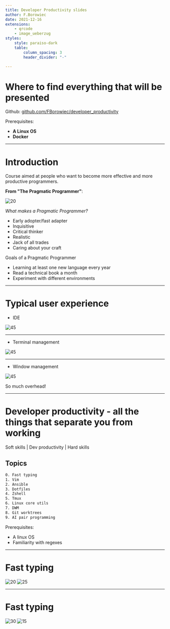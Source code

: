 ```yaml
---
title: Developer Productivity slides
author: F.Borowiec
date: 2021-12-16
extensions:
    - qrcode
    - image_ueberzug
styles:
    style: paraiso-dark
    table:
        column_spacing: 3
        header_divider: "-"

---
```


# Where to find everything that will be presented

Github: [github.com/FBorowiec/developer_productivity](https://www.github.com/FBorowiec/developer_productivity)

Prerequisites:

* **A Linux OS**
* **Docker**

---

# Introduction

Course aimed at people who want to become more effective and more productive programmers.

**From "The Pragmatic Programmer"**:

![20](images/the_pragmatic_programmer.jpeg)

_What makes a Pragmatic Programmer?_

* Early adopter/fast adapter
* Inquisitive
* Critical thinker
* Realistic
* Jack of all trades
* Caring about your craft

Goals of a Pragmatic Programmer

* Learning at least one new language every year
* Read a technical book a month
* Experiment with different environments

---

# Typical user experience

* IDE

![45](images/typical_ide.png)

---

* Terminal management

![45](images/typical_terminal.png)


---

* Window management

![45](images/typical_windows_experience.png)

So much overhead!

---

# Developer productivity - all the things that separate you from working

Soft skills | Dev productivity | Hard skills

## Topics

```bash
0. Fast typing
1. Vim
2. Ansible
3. Dotfiles
4. Zshell
5. Tmux
6. Linux core utils
7. DWM
8. Git worktrees
9. AI pair programming
```

Prerequisites:

* A linux OS
* Familiarity with regexes

---

# Fast typing

![20](images/slow_typing.jpg)
![25](images/fingers_placement.png)


---

# Fast typing

![30](images/monkeytype_example.png)
![15](images/monkeytype.png)
